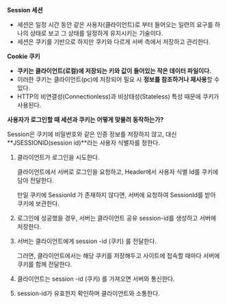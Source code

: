 **Session 세션**

- 세션은 일정 시간 동안 같은 사용자(클라이언트)로 부터 들어오는 일련의 요구를 하나의 상태로 보고 그 상태를 일정하게 유지시키는 기술이다.
- 세션은 쿠키를 기반으로 하지만 쿠키와 다르게 서버 측에서 저장하고 관리한다.

**Cookie 쿠키**

- **쿠키는 클라이언트(로컬)에 저장되는 키와 값이 들어있는 작은 데이터 파일이다.**
- 이러한 쿠키는 클라이언트(pc)에 저장되어 필요 시 **정보를 참조하거나 재사용**할 수 있다.
- HTTP의 비연결성(Connectionless)과 비상태성(Stateless) 특성 때문에 쿠키가 사용된다.

**사용자가 로그인할 때 세션과 쿠키는 어떻게 맞물려 동작하는가?**

Session은 쿠키에 비밀번호와 같은 인증 정보를 저장하지 않고, 대신 **JSESSIONID(session id)**라는 사용자 식별자를 정한다.

1. 클라이언트가 로그인을 시도한다.

   클라이언트에서 서버로 로그인을 요청하고, Header에서 사용자 식별 Id를 쿠키에 담아 전달한다.

   만일 쿠키에 SessionId 가 존재하지 않다면, 서버에 요청하여 SessionId를 받아 쿠키에 보관한다.

2. 로그인에 성공했을 경우, 서버는 클라이언트 공유 session-id를 생성하고 서버에 저장한다.
3. 서버는 클라이언트에게 session -id (쿠키) 를 전달한다.

   그러면, 클라이언트에서는 해당 쿠키를 저장해두고 사이트에 접속할 때마다 서버에 쿠키를 함께 전달한다.

4. 클라이언트는 session -id (쿠키) 를 가져오면 서버와 통신한다.
5. session-id가 유효한지 확인하며 클라이언트와 소통한다.